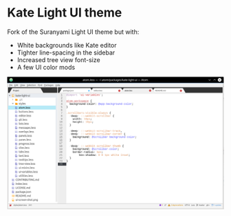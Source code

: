 # Kate Light UI theme

Fork of the Suranyami Light UI theme but with:

* White backgrounds like Kate editor
* Tighter line-spacing in the sidebar
* Increased tree view font-size
* A few UI color mods

![screen shot of Kate Light UI Theme](https://raw.githubusercontent.com/NTShop/kate-light-ui/master/ui-screen-shot.png)
